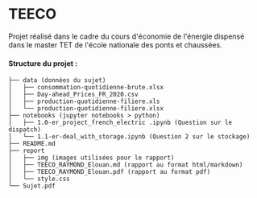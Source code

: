 # TEECO



Projet réalisé dans le cadre du cours d'économie de l'énergie dispensé dans le master TET de l'école nationale des ponts et chaussées. 

#### Structure du projet : 

```
├── data (données du sujet)
│   ├── consommation-quotidienne-brute.xlsx
│   ├── Day-ahead_Prices_FR_2020.csv
│   ├── production-quotidienne-filiere.xls
│   └── production-quotidienne-filiere.xlsx
├── notebooks (jupyter notebooks > python)
│   ├── 1.0-er_project_french_electric .ipynb (Question sur le dispatch)
│   └── 1.1-er-deal_with_storage.ipynb (Question 2 sur le stockage)
├── README.md
├── report
│   ├── img (images utilisées pour le rapport)
│   ├── TEECO_RAYMOND_Elouan.md (rapport au format html/markdown)
│   ├── TEECO_RAYMOND_Elouan.pdf (rapport au format pdf)
│   └── style.css
└── Sujet.pdf
```

